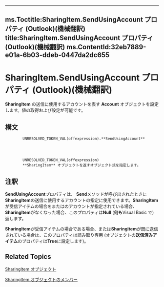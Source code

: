 

---
ms.Toctitle:SharingItem.SendUsingAccount プロパティ (Outlook)(機械翻訳)
title:SharingItem.SendUsingAccount プロパティ (Outlook)(機械翻訳)
ms.ContentId:32eb7889-e01a-6b03-ddeb-0447da2dc655
---
# SharingItem.SendUsingAccount プロパティ (Outlook)(機械翻訳)




**SharingItem** の送信に使用するアカウントを表す **Account** オブジェクトを設定します。値の取得および設定が可能です。

## 構文

            UNRESOLVED_TOKEN_VAL(offexpression).**SendUsingAccount**




            UNRESOLVED_TOKEN_VAL(offexpression)
            **SharingItem** オブジェクトを返すオブジェクト式を指定します。



## 注釈
**SendUsingAccount**プロパティは、 **Send**メソッドが呼び出されたときに**SharingItem**の送信に使用するアカウントの指定に使用できます。**SharingItem**が受信アイテムの場合をまたはのアカウントが指定されている場合、 **SharingItem**がなくなった場合、このプロパティは**Null** (**何も**Visual Basic で) 返します。



**SharingItem**が受信アイテムの場合である場合、または**SharingItem**が既に送信されている場合は、このプロパティは読み取り専用 (オブジェクトの**送信済みアイテム**のプロパティは**True**に設定します)。



## Related Topics

[SharingItem オブジェクト](63dd3451-44f3-7cc4-c6e2-7dad5835a7d2.md)

[SharingItem オブジェクトのメンバー](719ad60e-2242-2c54-778f-006b61690389.md)





